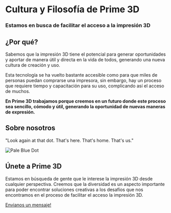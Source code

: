 # Cultura y Filosofía de Prime 3D

### Estamos en busca de facilitar el acceso a la impresión 3D

## ¿Por qué?

Sabemos que la impresión 3D tiene el potencial para generar oportunidades y aportar de manera útil y directa en la vida de todos, generando una nueva cultura de creación y uso.

Esta tecnología se ha vuelto bastante accesible como para que miles de personas puedan comprarse una impresora, sin embargo, hay un proceso que requiere tiempo y capacitación para su uso, complicando así el acceso de muchos.

**En Prime 3D trabajamos porque creemos en un futuro donde este proceso sea sencillo, cómodo y útil, generando la oportunidad de nuevas maneras de expresión.**


## Sobre nosotros

"Look again at that dot. That's here. That's home. That's us."

![Pale Blue Dot](https://pbs.twimg.com/media/FMVwVpHVkAMq2u9.jpg)

## Únete a Prime 3D

Estamos en búsqueda de gente que le interese la impresión 3D desde cualquier perspectiva. Creemos que la diversidad es un aspecto importante para poder encontrar soluciones creativas a los desafíos que nos encontramos en el proceso de facilitar el acceso la impresión 3D.

[Envianos un mensaje!](https://www.linkedin.com/in/daniel-sateler/)
